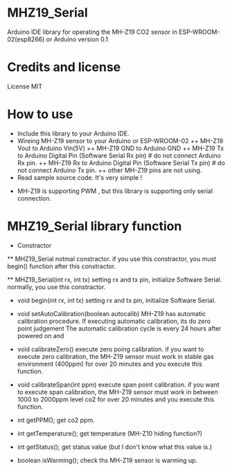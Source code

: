 # MHZ19_Serial 
Arduino IDE library for operating the MH-Z19 CO2 sensor in ESP-WROOM-02(esp8266) or Arduino
version 0.1

# Credits and license
License MIT

# How to use

+ Include this library to your Arduino IDE.
+ Wireing MH-Z19 sensor to your Arduino or ESP-WROOM-02
++ MH-Z19 Vout to Arduino Vin(5V)
++ MH-Z19 GND  to Arduino GND
++ MH-Z19 Tx   to Arduino Digital Pin (Software Serial Rx pin) # do not connect Arduino Rx pin.
++ MH-Z19 Rx   to Arduino Digital Pin (Software Serial Tx pin) # do not connect Arduino Tx pin.
++ other MH-Z19 pins are not using.
+ Read sample source code. It's very simple !

* MH-Z19 is supporting  PWM , but this library is supporting only serial connection. 


# MHZ19_Serial library function

* Constractor

** MHZ19_Serial
  notmal constractor. if you use this constractor, you must begin() function after this constractor.

** MHZ19_Serial(int rx, int tx)
  setting rx and tx pin, initialize Software Serial. normally, you use this constractor.

* void begin(int rx, int tx)
  setting rx and tx pin, initialize Software Serial.
  
* void setAutoCalibration(boolean autocalib)
  MH-Z19 has automatic calibration procedure. If executing automatic calibration, its do zero point judgement
  The automatic calibration cycle is every 24 hours after powered on and 

* void calibrateZero()
  execute zero poing calibration. 
  if you want to execute zero calibration, the MH-Z19 sensor must work in stable gas environment (400ppm) for over 20 minutes and you execute this function.

* void calibrateSpan(int ppm)
  execute span point calibration.
  if you want to execute span calibration, the MH-Z19 sensor must work in between 1000 to 2000ppm level co2 for over 20 minutes and you execute this function.
  
* int getPPM();
  get co2 ppm.
  
* int getTemperature();
  get temperature (MH-Z10 hiding function?)

* int getStatus();
  get status value (but I don't know what this value is.)

* boolean isWarming();
  check ths MH-Z19 sensor is warming up.
